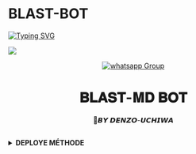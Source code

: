 # BLAST-BOT


<div align="left">
<a href="https://git.io/typing-svg"><img src="https://readme-typing-svg.demolab.com?font=Rubik+Dirt&size=65&pause=1000&color=F72C3F&background=FF20A500&center=true&vCenter=true&width=1000&height=150&lines=HEY!!!!;I`+AM+BLAST-MD;CREATED+BY+DENZO-UCHIWA;THANKS+FOR+CHOOSE+MY+BOT" alt="Typing SVG" /></a>   
</p> 
  
 <img src="https://telegra.ph/file/08f0eaf22ae3a2808b3a9.jpg"> 
 
<p align="center">
 <a href="https://chat.whatsapp.com/JFNXyoRTf4t6e9GTaM2Oe6" target="_blank">
    <img alt="whatsapp Group" src="https://img.shields.io/badge/ Whatsapp Support Group -25D366?style=for-the-badge&logo=whatsapp&logoColor=white" />
  </a>
</p>
</details>

</p>
<h1 align="center">  𝐁𝐋𝐀𝐒𝐓-𝐌𝐃 𝐁𝐎𝐓
</h1>
<p align="center">  🎯𝘽𝙔 𝘿𝙀𝙉𝙕𝙊-𝙐𝘾𝙃𝙄𝙒𝘼 

 
</div>
 
## <!-- CONTACTE ME -->
<b><details><summary>DEPLOYE MÉTHODE</summary>

<div/>

## ➾  [SESSION_ID](https://scanqr.onrender.com/wasiqr)

 <a href="https://queen-qr.darkwinso.repl.co/"><img src="https://i.ibb.co/0BgD6LF/pngwing-com.png" alt="pngwing-com" border="0"></a>

## ➾ [Fork This Repo By Clicking Here](https://github.com/DENZO-UCHIWA/BLAST-MD/fork)
 

## ➾ [BLAST-MD Bot Official Website Here]()

- <a align="center"><a href="https://signup.heroku.com">
 <img src="https://img.shields.io/badge/Create%20Account%20Now-purple?style=for-the-badge&logo=heroku" width="220" height="38.45"/></a></p>

**2. deploy on heroku**
  - <a align="center"><a href="https://dashboard.heroku.com/new?template=https://github.com/DENZI-UCHIWA/BLAST-MD"> <img src="https://img.shields.io/badge/DEPLOY%20NOW-purple?style=for-the-badge&logo=heroku" width="220" height="38.45"/></a></p>
<a><img src='https://i.imgur.com/LyHic3i.gif'/></a>  


***

#### DEPLOY ON RENDER 
**1. If You Don't Have An Account On Render**
- <a href="https://dashboard.render.com/register"><img src="https://img.shields.io/badge/CREATE AN ACCOUNT NOW-h?color=green&style=for-the-badge&logo=msi" width="220" height="38.45"/></a></p>

**2. If You Have an account on Render**
- <a href="https://render.com"><img title="Deploy Now" src="https://img.shields.io/badge/DEPLOY NOW-h?color=green&style=for-the-badge&logo=msi" width="220" height="38.45"/></a></p>

**3.Create an account on UPTIME TO MAKE YOUR RENDER BOT ACTIVE 24/7**
- <a href="https://uptimerobot.com"><img title="Deploy Now" src="https://img.shields.io/badge/CREATE NOW-h?color=red&style=for-the-badge&logo=msi" width="220" height="38.45"/></a></p>
<a><img src='https://i.imgur.com/LyHic3i.gif'/></a>


### DEPLOY ON REPLIT
- <p align="center" >
    <a href="https://repl.it/github/DENZO-UCHIWA/BLAST-MD">
    <img src="https://i.ibb.co/zrB5kMh/deploy-on-repl.jpg" width="220" height="38.45"/></a></p>
<a><img src='https://i.imgur.com/LyHic3i.gif'/></a>







<b><details><summary>Available Features</summary><br>
	
<p/>

| Features |  Availability |
| :------: |  :----------: |
|   Convert     |       😎     |
|   Database     |       😎     |
|   Owner     |       😎    |
|   Downloader     |       😎     |
|   Webzone     |       😎       |
|   Searching     |       😎      |
|   Textpro     |       😎      |
|   Ephoto     |       😎     |
|   Anime Web     |       😎      |
|   Stalker     |       😎      |
|   Random Text     |       😎     |
|   Random Image     |       😎     |
|   Creator     |       😎      |

</details>



